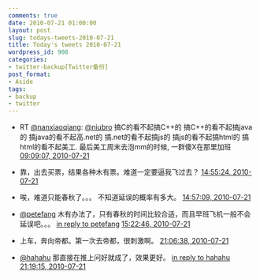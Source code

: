 ```yaml
---
comments: true
date: 2010-07-21 01:00:00
layout: post
slug: todays-tweets-2010-07-21
title: Today's tweets 2010-07-21
wordpress_id: 908
categories:
- twitter-backup[Twitter备份]
post_format:
- Aside
tags:
- backup
- twitter
---
```





  * RT [@nanxiaoqiang](http://twitter.com/nanxiaoqiang): [@niubro](http://twitter.com/niubro) 搞C的看不起搞C++的
搞C++的看不起搞java的 搞java的看不起高.net的 搞.net的看不起搞js的 搞js的看不起搞html的 搞html的看不起美工. 最后美工周末去泡mm的时候, 一群傻X在那里加班 [09:09:07, 2010-07-21](http://twitter.com/gfrog/statuses/19037060362)





  * 靠，出去买票，结果各种木有票。难道一定要逼我飞过去？ [14:55:24, 2010-07-21](http://twitter.com/gfrog/statuses/19057630313)





  * 唉，难道只能春秋了。。。 不知道延误的概率有多大。 [14:57:09, 2010-07-21](http://twitter.com/gfrog/statuses/19057706482)





  * [@petefang](http://twitter.com/petefang) 木有办法了，只有春秋的时间比较合适，而且早班飞机一般不会延误吧。。。 [in reply to petefang](http://twitter.com/petefang/statuses/19058518415) [15:22:46, 2010-07-21](http://twitter.com/gfrog/statuses/19058840433)





  * 上车，奔向帝都。第一次去帝都，很刺激啊。 [21:06:38, 2010-07-21](http://twitter.com/gfrog/statuses/19074822535)





  * [@hahahu](http://twitter.com/hahahu) 那直接在推上问好就成了，效果更好。 [in reply to hahahu](http://twitter.com/hahahu/statuses/19074989726) [21:19:15, 2010-07-21](http://twitter.com/gfrog/statuses/19075636252)




